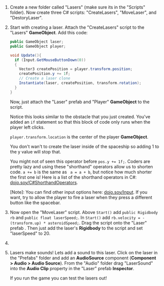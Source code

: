 1. Create a new folder called "Lasers" (make sure its in the "Scripts" folder). Now create three C# scripts:  "CreateLasers", "MoveLaser", and "DestoryLaser".

2. Start with creating a laser. Attach the "CreateLasers" script to the "Lasers" **GameObject**. Add this code: 
    
    ```csharp
    public GameObject laser;
    public GameObject player;
    
    void Update(){
      if (Input.GetMouseButtonDown(0))
      {
        Vector3 createPosition = player.transform.position;
        createPosition.y += 1f;
        // Create a laser clone
        Instantiate(laser, createPosition, transform.rotation); 
      }
    }
    ```
    
    Now, just attach the "Laser" prefab and "Player" **GameObject** to the script.
    
    Notice this looks similar to the obstacle that you just created. You've added an `if` statement so that this block of code only runs when the player left clicks.

    `player.transform.location` is the center of the player **GameObject**. 
    
    You don't wan't to create the laser inside of the spaceship so adding 1 to the y value will stop that. 
    
    You might not of seen this operator before `pos.y += 1f;`. Coders are pretty lazy and using these "shorthand" operators allow us to shorten code. `a += b` is the same as ` a = a + b`, but notice how much shorter the first one is! Here is a list of the shorthand operators in C#: [dojo.soy/C#ShorthandOperators](https://en.wikibooks.org/wiki/C_Sharp_Programming/Operators#Short-hand_Assignment).
    
    [Note]: You can find other input options here: [dojo.soy/Input](https://docs.unity3d.com/ScriptReference/Input.html). If you want, try to allow the player to fire a laser when they press a different button like the spacebar.
    
3. Now open the "MoveLaser" script. Above `Start()` add `public Rigidbody rb` and `public float laserSpeed;`. In `Start()` add `rb.velocity = -(transform.up) * asteroidSpeed;`. Drag the script onto the "Laser" prefab . Then just add the laser's **Rigidbody** to the script and set "laserSpeed" to 20.

4.
    
5. Lasers make sounds! Lets add a sound to this laser. Click on the laser in the "Prefabs" folder and add an **AudioSource** component (**Component > Audio > Audio Source**). From the "Audio" folder drag "LaserSound" into the **Audio Clip** property in the "Laser" prefab **Inspector**.

    If you run the game you can test the lasers out!
